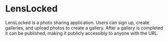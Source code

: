 # LensLocked
LensLocked is a photo sharing application. Users can sign up, create galleries, and upload photos to create a gallery. After a gallery is completed it can be published, making it publicly accessibly to anyone with the URL.